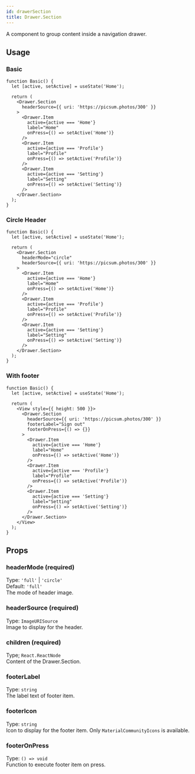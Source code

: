 ```yaml
---
id: drawerSection 
title: Drawer.Section 
---
```


A component to group content inside a navigation drawer.

## Usage 

### Basic

```tsx live
function Basic() {
  let [active, setActive] = useState('Home');

  return (
    <Drawer.Section
      headerSource={{ uri: 'https://picsum.photos/300' }}
    >
      <Drawer.Item 
        active={active === 'Home'} 
        label="Home" 
        onPress={() => setActive('Home')} 
      />
      <Drawer.Item 
        active={active === 'Profile'} 
        label="Profile" 
        onPress={() => setActive('Profile')} 
      />
      <Drawer.Item 
        active={active === 'Setting'} 
        label="Setting" 
        onPress={() => setActive('Setting')} 
      />
    </Drawer.Section>
  );
}
```

### Circle Header 

```tsx live
function Basic() {
  let [active, setActive] = useState('Home');

  return (
    <Drawer.Section
      headerMode="circle"
      headerSource={{ uri: 'https://picsum.photos/300' }}
    >
      <Drawer.Item 
        active={active === 'Home'} 
        label="Home" 
        onPress={() => setActive('Home')} 
      />
      <Drawer.Item 
        active={active === 'Profile'} 
        label="Profile" 
        onPress={() => setActive('Profile')} 
      />
      <Drawer.Item 
        active={active === 'Setting'} 
        label="Setting" 
        onPress={() => setActive('Setting')} 
      />
    </Drawer.Section>
  );
}
```

### With footer

```tsx live
function Basic() {
  let [active, setActive] = useState('Home');

  return (
    <View style={{ height: 500 }}>
      <Drawer.Section
        headerSource={{ uri: 'https://picsum.photos/300' }}
        footerLabel="Sign out"
        footerOnPress={() => {}}
      >
        <Drawer.Item 
          active={active === 'Home'} 
          label="Home" 
          onPress={() => setActive('Home')} 
        />
        <Drawer.Item 
          active={active === 'Profile'} 
          label="Profile" 
          onPress={() => setActive('Profile')} 
        />
        <Drawer.Item 
          active={active === 'Setting'} 
          label="Setting" 
          onPress={() => setActive('Setting')} 
        />
      </Drawer.Section>
    </View>
  );
}
```

## Props

### headerMode (required)

Type: `'full'` | `'circle'`  
Default: `'full'`  
The mode of header image.

### headerSource (required)

Type: `ImageURISource`  
Image to display for the header.

### children (required)

Type; `React.ReactNode`  
Content of the Drawer.Section.

### footerLabel

Type: `string`  
The label text of footer item.

### footerIcon

Type: `string`  
Icon to display for the footer item. Only `MaterialCommunityIcons` is available.

### footerOnPress

Type: `() => void`  
Function to execute footer item on press.

